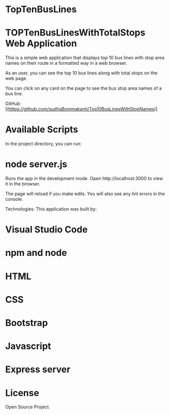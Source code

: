 # TopTenBusLines

# TOPTenBusLinesWithTotalStops Web Application

This is a simple web application that displays top 10 bus lines with stop area names on their route in a formatted way in a web browser.

As an user, you can see the top 10 bus lines along with total stops on the web page.

You can click on any card on the page to see the bus stop area names of a bus line.

GitHub:
[(https://github.com/sudhaBommakanti/Top10BusLinesWithStopNames)]

# Available Scripts

In the project directory, you can run:
# node server.js

Runs the app in the development mode.
Open http://localhost:3000 to view it in the browser.

The page will reload if you make edits.
You will also see any lint errors in the console.

Technologies:
This application was built by:

# Visual Studio Code
# npm and node
# HTML
# CSS
# Bootstrap
# Javascript
# Express server


# License

Open Source Project.
